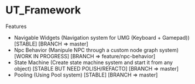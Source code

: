 # UT_Framework

Features 

- Navigable Widgets (Navigation system for UMG (Keyboard + Gamepad)) [STABLE] [BRANCH => master]
- Npc Behavior (Manipule NPC through a custom node graph system) [WORK IN PROGRESS] [BRANCH => feature/npc-behavior]
- State Machine (Create state machine system and start it from any object) [STABLE BUT NEED POLISH/REFACTO] [BRANCH => master]
- Pooling (Using Pool system) [STABLE] [BRANCH => master]
